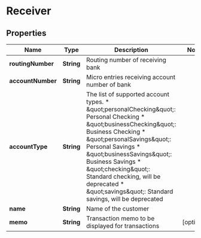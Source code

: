 

# Receiver


## Properties

| Name | Type | Description | Notes |
|------------ | ------------- | ------------- | -------------|
|**routingNumber** | **String** | Routing number of receiving bank |  |
|**accountNumber** | **String** | Micro entries receiving account number of bank |  |
|**accountType** | **String** | The list of supported account types. * \&quot;personalChecking\&quot;: Personal Checking * \&quot;businessChecking\&quot;: Business Checking * \&quot;personalSavings\&quot;: Personal Savings * \&quot;businessSavings\&quot;: Business Savings * \&quot;checking\&quot;: Standard checking, will be deprecated * \&quot;savings\&quot;: Standard savings, will be deprecated |  |
|**name** | **String** | Name of the customer |  |
|**memo** | **String** | Transaction memo to be displayed for transactions |  [optional] |




